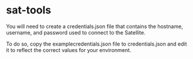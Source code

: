 # sat-tools
You will need to create a credentials.json file that contains the hostname,
username, and password used to connect to the Satellite.

To do so, copy the examplecredentials.json file to credentials.json and edit
it to reflect the correct values for your environment.
